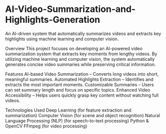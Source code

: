 # AI-Video-Summarization-and-Highlights-Generation
An AI-driven system that automatically summarizes videos and extracts key highlights using machine learning and computer vision.


Overview
  This project focuses on developing an AI-powered video summarization system that extracts key moments from lengthy videos. By utilizing machine learning and computer vision, the system automatically generates concise video summaries while preserving critical information.

Features
  AI-based Video Summarization – Converts long videos into short, meaningful summaries.
  Automated Highlights Extraction – Identifies and extracts the most important moments.
  Customizable Summaries – Users can set summary length and focus on specific topics.
  Enhanced Video Accessibility – Helps users quickly grasp key content without watching full videos.

Technologies Used
  Deep Learning (for feature extraction and summarization)
  Computer Vision (for scene and object recognition)
  Natural Language Processing (NLP) (for speech-to-text processing)
  Python & OpenCV
  FFmpeg (for video processing)
